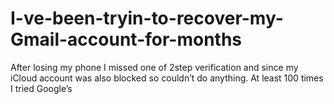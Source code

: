 # I-ve-been-tryin-to-recover-my-Gmail-account-for-months
After losing my phone I missed one of 2step verification and since my iCloud account was also blocked so couldn’t do anything. At least 100 times I tried Google’s
